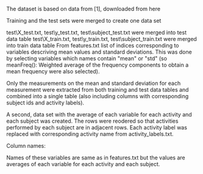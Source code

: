 The dataset is based on data from [1], downloaded from here

Training and the test sets were merged to create one data set

test\X_test.txt, test\y_test.txt, test\subject_test.txt were merged into test data table
test\X_train.txt, test\y_train.txt, test\subject_train.txt were merged into train data table
From features.txt list of indices corresponding to variables descriving mean values and standard deviations. This was done by selecting variables which names contain "mean" or "std" (so meanFreq(): Weighted average of the frequency components to obtain a mean frequency were also selected).

Only the measurements on the mean and standard deviation for each measurement were extracted from both training and test data tables and combined into a single table (also including columns with corresponding subject ids and activity labels).

A second, data set with the average of each variable for each activity and each subject was created. The rows were reodered so that activities performed by each subject are in adjacent rows.
Each activity label was replaced with corresponding activity name from activity_labels.txt.

Column names:



Names of these variables are same as in features.txt but the values are averages of each variable for each activity and each subject.
